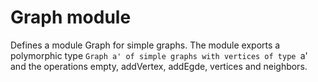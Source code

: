 # Graph module

Defines a module Graph for simple graphs.
The module exports a polymorphic type `Graph a' of simple graphs with vertices of type `a' and the operations empty, addVertex, addEgde, vertices and neighbors. 
